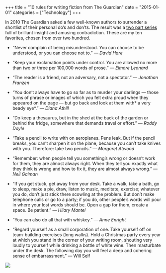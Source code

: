 +++
title = "10 rules for writing fiction from The Guardian"
date = "2015-01-01"
categories = ["Technology"]
+++

In 2010 The Guardian asked a few well-known authors to surrender a shortlist of their personal do’s and don’ts. The result was a [two part series](https://www.theguardian.com/books/2010/feb/20/ten-rules-for-writing-fiction-part-one) full of brilliant insight and amusing contradiction. These are my ten favorites, chosen from over two hundred.

* “Never complain of being misunderstood. You can choose to be understood, or you can choose not to.” — *David Hare*

* “Keep your exclamation points ­under control. You are allowed no more than two or three per 100,000 words of prose.” — *Elmore Leonard*

* “The reader is a friend, not an adversary, not a spectator.” — *Jonathan Franzen*

* “You don’t always have to go so far as to murder your darlings — those turns of phrase or images of which you felt extra proud when they appeared on the page — but go back and look at them with* a very beady eye*.” — *Diana Athill*

* “Do keep a thesaurus, but in the shed at the back of the garden or behind the fridge, somewhere that demands travel or effort.” — *Roddy Doyle*

* “Take a pencil to write with on aeroplanes. Pens leak. But if the pencil breaks, you can’t sharpen it on the plane, because you can’t take knives with you. Therefore: take two pencils.” — *Margaret Atwood*

* “Remember: when people tell you something’s wrong or doesn’t work for them, they are almost always right. When they tell you exactly what they think is wrong and how to fix it, they are almost always wrong.” — *Neil Gaiman*

* “If you get stuck, get away from your desk. Take a walk, take a bath, go to sleep, make a pie, draw, listen to ­music, meditate, exercise; whatever you do, don’t just stick there scowling at the problem. But don’t make telephone calls or go to a party; if you do, other people’s words will pour in where your lost words should be. Open a gap for them, create a space. Be patient.” — *Hilary Mantel*

* “You can also do all that with whiskey.” — *Anne Enright*

* “Regard yourself as a small corporation of one. Take yourself off on team-building exercises (long walks). Hold a Christmas party every year at which you stand in the corner of your writing room, shouting very loudly to yourself while drinking a bottle of white wine. Then masturbate under the desk. The following day you will feel a deep and cohering sense of embarrassment.” — Will Self

![](/images/pen-spinning.gif)
